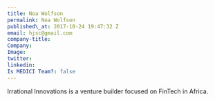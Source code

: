 ```yaml
---
title: Noa Wolfson
permalink: Noa Wolfson
published\_at: 2017-10-24 19:47:32 Z
email: hjsc@gmail.com
company-title: 
Company: 
Image: 
twitter: 
linkedin: 
Is MEDICI Team?: false
---
```


Irrational Innovations is a venture builder focused on FinTech in Africa.